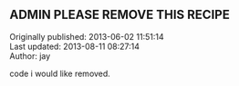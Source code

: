 ## ADMIN PLEASE REMOVE THIS RECIPE   
Originally published: 2013-06-02 11:51:14  
Last updated: 2013-08-11 08:27:14  
Author: jay   
  
code i would like removed.